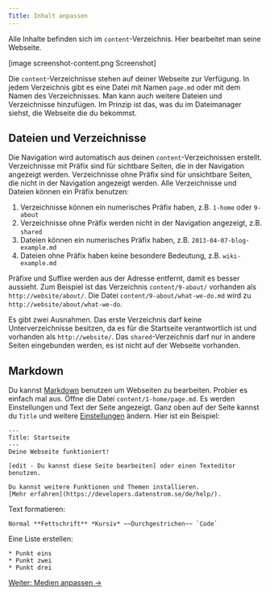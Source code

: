 ```yaml
---
Title: Inhalt anpassen
---
```

Alle Inhalte befinden sich im `content`-Verzeichnis. Hier bearbeitet man seine Webseite. 

[image screenshot-content.png Screenshot]

Die `content`-Verzeichnisse stehen auf deiner Webseite zur Verfügung. In jedem Verzeichnis gibt es eine Datei mit Namen `page.md` oder mit dem Namen des Verzeichnisses. Man kann auch weitere Dateien und Verzeichnisse hinzufügen. Im Prinzip ist das, was du im Dateimanager siehst, die Webseite die du bekommst.

## Dateien und Verzeichnisse

Die Navigation wird automatisch aus deinen `content`-Verzeichnissen erstellt. Verzeichnisse mit Präfix sind für sichtbare Seiten, die in der Navigation angezeigt werden. Verzeichnisse ohne Präfix sind für unsichtbare Seiten, die nicht in der Navigation angezeigt werden. Alle Verzeichnisse und Dateien können ein Präfix benutzen:

1. Verzeichnisse können ein numerisches Präfix haben, z.B. `1-home` oder `9-about`
2. Verzeichnisse ohne Präfix werden nicht in der Navigation angezeigt, z.B. `shared`
3. Dateien können ein numerisches Präfix haben, z.B. `2013-04-07-blog-example.md`
4. Dateien ohne Präfix haben keine besondere Bedeutung, z.B. `wiki-example.md`

Präfixe und Suffixe werden aus der Adresse entfernt, damit es besser aussieht. Zum Beispiel ist das Verzeichnis `content/9-about/` vorhanden als `http://website/about/`. Die Datei `content/9-about/what-we-do.md` wird zu `http://website/about/what-we-do`.

Es gibt zwei Ausnahmen. Das erste Verzeichnis darf keine Unterverzeichnisse besitzen, da es für die Startseite verantwortlich ist und vorhanden als `http://website/`. Das `shared`-Verzeichnis darf nur in andere Seiten eingebunden werden, es ist nicht auf der Webseite vorhanden.

## Markdown

Du kannst [Markdown](markdown-cheat-sheet) benutzen um Webseiten zu bearbeiten. Probier es einfach mal aus. Öffne die Datei `content/1-home/page.md`. Es werden Einstellungen und Text der Seite angezeigt. Ganz oben auf der Seite kannst du `Title` und weitere [Einstellungen](markdown-cheat-sheet#einstellungen) ändern. Hier ist ein Beispiel:

    ---
    Title: Startseite
    ---
    Deine Webseite funktioniert!
    
    [edit - Du kannst diese Seite bearbeiten] oder einen Texteditor benutzen.
    
    Du kannst weitere Funktionen und Themen installieren.
    [Mehr erfahren](https://developers.datenstrom.se/de/help/).

Text formatieren:

    Normal **Fettschrift** *Kursiv* ~~Durchgestrichen~~ `Code`

Eine Liste erstellen:

    * Punkt eins
    * Punkt zwei
    * Punkt drei

[Weiter: Medien anpassen →](adjusting-media)